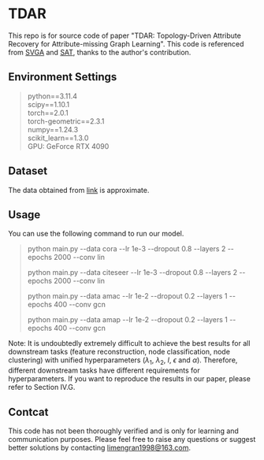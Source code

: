 # TDAR
This repo is for source code of paper "TDAR: Topology-Driven Attribute Recovery for Attribute-missing Graph Learning". This code is referenced from [SVGA](https://github.com/snudatalab/SVGA) and [SAT](https://github.com/xuChenSJTU/SAT-master-online), thanks to the author's contribution.

## Environment Settings
> python==3.11.4 \
> scipy==1.10.1 \
> torch==2.0.1 \
> torch-geometric==2.3.1 \
> numpy==1.24.3 \
> scikit_learn==1.3.0 \
GPU: GeForce RTX 4090 
## Dataset
The data obtained from [link](https://github.com/xuChenSJTU/SAT-master-online) is approximate.


## Usage
You can use the following command to run our model.
> python main.py --data cora --lr 1e-3 --dropout 0.8 --layers 2 --epochs 2000 --conv lin
> 
> python main.py --data citeseer --lr 1e-3 --dropout 0.8 --layers 2 --epochs 2000 --conv lin
> 
> python main.py --data amac --lr 1e-2 --dropout 0.2 --layers 1 --epochs 400 --conv gcn
> 
> python main.py --data amap --lr 1e-2 --dropout 0.2 --layers 1 --epochs 400 --conv gcn

Note: It is undoubtedly extremely difficult to achieve the best results for all downstream tasks (feature reconstruction, node classification, node clustering) with unified hyperparameters ($\lambda_1$, $\lambda_2$, $l$, $\epsilon$ and $\alpha$). Therefore, different downstream tasks have different requirements for hyperparameters. If you want to reproduce the results in our paper, please refer to Section IV.G.

## Contcat
This code has not been thoroughly verified and is only for learning and communication purposes. Please feel free to raise any questions or suggest better solutions by contacting limengran1998@163.com.
